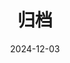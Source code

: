 ---
title: "归档"
date: 2024-12-03
layout: "archives"
slug: "archives"
menu:
    main:
        weight: 2
        params: 
            icon: archives
---